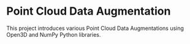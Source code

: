 # Point Cloud Data Augmentation
This project introduces various Point Cloud Data Augmentations using Open3D and NumPy Python libraries.
